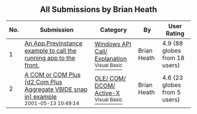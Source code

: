 ﻿<div align="center">

## All Submissions by Brian Heath

</div>

No.  | Submission | Category | By   | User Rating
---- | ---------- | -------- | ---- | -----------
1 | [An App\.Previnstance example to call the running app to the front\.<br />](https://github.com/Planet-Source-Code/brian-heath-an-app-previnstance-example-to-call-the-running-app-to-the-front__1-21131) | [Windows API Call/ Explanation<br /><sup>Visual Basic</sup>](../ByCategory/windows-api-call-explanation__1-39.md) | Brian Heath | 4.9 (88 globes from 18 users)
2 | [A COM or COM Plus \[d2 Com Plus Aggregate VBIDE snap in\] example<br /><sup>2001-05-13 10:49:14</sup>](https://github.com/Planet-Source-Code/brian-heath-a-com-or-com-plus-d2-com-plus-aggregate-vbide-snap-in-example__1-23157) | [OLE/ COM/ DCOM/ Active\-X<br /><sup>Visual Basic</sup>](../ByCategory/ole-com-dcom-active-x__1-29.md) | Brian Heath | 4.6 (23 globes from 5 users)
